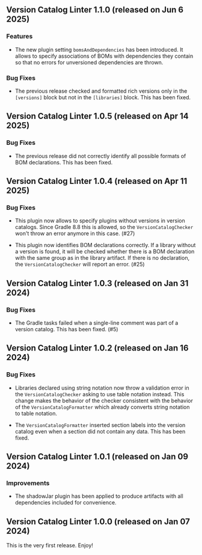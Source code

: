 ## Version Catalog Linter 1.1.0 (released on Jun 6 2025)

### Features

- The new plugin setting `bomsAndDependencies` has been introduced. It allows
  to specify associations of BOMs with dependencies they contain so that no
  errors for unversioned dependencies are thrown.

### Bug Fixes

- The previous release checked and formatted rich versions only in the
  `[versions]` block but not in the `[libraries]` block. This has been fixed.

## Version Catalog Linter 1.0.5 (released on Apr 14 2025)

### Bug Fixes

- The previous release did not correctly identify all possible formats of BOM declarations.
  This has been fixed.

## Version Catalog Linter 1.0.4 (released on Apr 11 2025)

### Bug Fixes

- This plugin now allows to specify plugins without versions in version catalogs.
  Since Gradle 8.8 this is allowed, so the `VersionCatalogChecker` won't throw
  an error anymore in this case. (#27)

- This plugin now identifies BOM declarations correctly. If a library without
  a version is found, it will be checked whether there is a BOM declaration with
  the same group as in the library artifact. If there is no declaration,
  the `VersionCatalogChecker` will report an error. (#25)

## Version Catalog Linter 1.0.3 (released on Jan 31 2024)

### Bug Fixes

- The Gradle tasks failed when a single-line comment was part of a version catalog.
  This has been fixed. (#5)

## Version Catalog Linter 1.0.2 (released on Jan 16 2024)

### Bug Fixes

- Libraries declared using string notation now throw a validation error
  in the `VersionCatalogChecker` asking to use table notation instead.
  This change makes the behavior of the checker consistent with the behavior
  of the `VersionCatalogFormatter` which already converts string notation
  to table notation.

- The `VersionCatalogFormatter` inserted section labels into the version catalog
  even when a section did not contain any data. This has been fixed.

## Version Catalog Linter 1.0.1 (released on Jan 09 2024)

### Improvements

- The shadowJar plugin has been applied to produce
  artifacts with all dependencies included for convenience.

## Version Catalog Linter 1.0.0 (released on Jan 07 2024)

This is the very first release. Enjoy!
